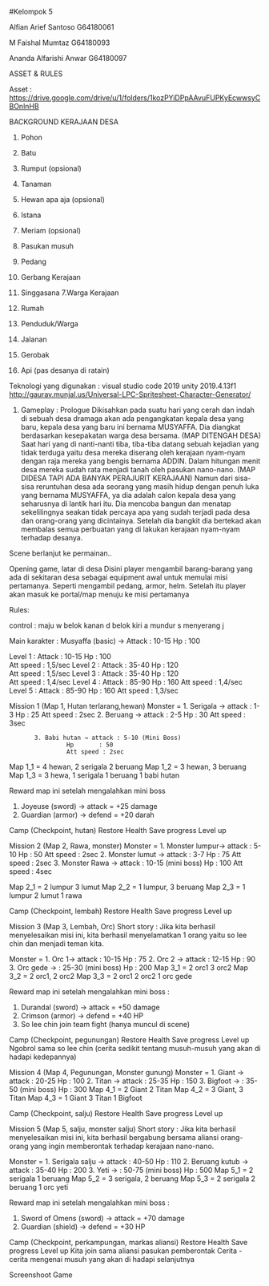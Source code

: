 #Kelompok 5

Alfian Arief Santoso G64180061

M Faishal Mumtaz G64180093

Ananda Alfarishi Anwar G64180097

ASSET & RULES

Asset :
https://drive.google.com/drive/u/1/folders/1kozPYiDPpAAvuFUPKyEcwwsyCBOnlnHB

BACKGROUND
KERAJAAN
DESA
1. Pohon
2. Batu
3. Rumput (opsional)
4. Tanaman
5. Hewan apa aja (opsional)


1. Istana
2. Meriam (opsional)
3. Pasukan musuh
4. Pedang
5. Gerbang Kerajaan
6. Singgasana
7.Warga Kerajaan


1. Rumah
2. Penduduk/Warga
3. Jalanan
4. Gerobak
5. Api (pas desanya di ratain)



Teknologi yang digunakan :
visual studio code 2019
unity 2019.4.13f1
http://gaurav.munjal.us/Universal-LPC-Spritesheet-Character-Generator/


1. Gameplay : 
Prologue
Dikisahkan pada suatu hari yang cerah dan indah di sebuah desa dramaga akan ada pengangkatan kepala desa yang baru, kepala desa yang baru ini bernama MUSYAFFA. Dia diangkat berdasarkan kesepakatan warga desa bersama. (MAP DITENGAH DESA)
Saat hari yang di nanti-nanti tiba, tiba-tiba datang sebuah kejadian yang tidak terduga yaitu desa mereka diserang oleh kerajaan nyam-nyam dengan raja mereka yang bengis bernama ADDIN. Dalam hitungan menit desa mereka sudah rata menjadi tanah oleh pasukan nano-nano. (MAP DIDESA TAPI ADA BANYAK PERAJURIT KERAJAAN)
Namun dari sisa-sisa reruntuhan desa ada seorang yang masih hidup dengan penuh luka yang bernama MUSYAFFA, ya dia adalah calon kepala desa yang seharusnya di lantik hari itu. Dia mencoba bangun dan menatap sekelilingnya seakan tidak percaya apa yang sudah terjadi pada desa dan orang-orang yang dicintainya.
Setelah dia bangkit dia bertekad akan membalas semua perbuatan yang di lakukan kerajaan nyam-nyam terhadap desanya.

Scene berlanjut ke permainan..



Opening game, latar di desa 
Disini player mengambil barang-barang yang ada di sekitaran desa sebagai equipment awal untuk memulai misi pertamanya. Seperti mengambil pedang, armor, helm. Setelah itu player akan masuk ke portal/map menuju ke misi pertamanya

Rules:

control : 
maju w 
belok kanan d
belok kiri a 
mundur s
menyerang j

Main karakter : Musyaffa (basic) → Attack : 10-15
				     Hp	      : 100	

Level 1 :  	Attack : 10-15
		Hp	 : 100	
		Att speed : 1,5/sec
Level 2 :  	Attack : 35-40
		Hp	 : 120	
		Att speed : 1,5/sec
Level 3 :  	Attack : 35-40
		Hp	 : 120	
		Att speed : 1,4/sec
Level 4 :	Attack : 85-90
	Hp	 : 160
	Att speed : 1,4/sec
Level 5 :	Attack : 85-90
		Hp	 : 160
		Att speed : 1,3/sec


Mission 1  (Map 1, Hutan terlarang,hewan)
Monster = 1. Serigala → attack : 1-3
				Hp	 : 25
				Att speed : 2sec
	       2. Beruang → attack : 2-5
				Hp	 : 30
				Att speed : 3sec

	       3. Babi hutan → attack : 5-10 (Mini Boss)
				    Hp	     : 50 
				    Att speed : 2sec

Map 1_1 = 4 hewan, 2 serigala 2 beruang
Map 1_2 = 3 hewan, 3 beruang
Map 1_3 = 3 hewa, 1 serigala 1 beruang 1 babi hutan

Reward map ini setelah mengalahkan mini boss 
1. Joyeuse (sword) →  attack = +25 damage
2. Guardian (armor) → defend = +20 darah

Camp (Checkpoint, hutan)
Restore Health
Save progress
Level up





Mission 2  (Map 2, Rawa, monster)
Monster = 1. Monster lumpur→ attack : 5-10
		         			 Hp	: 50
					 Att speed : 2sec
       2. Monster lumut → attack	: 3-7
Hp	: 75
Att speed : 2sec
       3. Monster Rawa → 	attack : 10-15 (mini boss)
Hp	: 100 
Att speed : 4sec

Map 2_1 = 2 lumpur 3 lumut
Map 2_2 = 1 lumpur, 3 beruang
Map 2_3 = 1 lumpur 2 lumut 1 rawa 


Camp (Checkpoint, lembah)
Restore Health
Save progress
Level up

Mission 3 (Map 3, Lembah, Orc)
Short story : Jika kita berhasil menyelesaikan misi ini, kita berhasil menyelamatkan 1 orang yaitu so lee chin dan menjadi teman kita.

Monster = 1. Orc 1→ attack : 10-15
		         Hp	: 75
	       2. Orc 2 → attack	: 12-15
Hp	: 90
		       3. Orc gede → : 25-30 (mini boss)
Hp	: 200 
Map 3_1 = 2 orc1 3 orc2
Map 3_2 = 2 orc1, 2 orc2
Map 3_3 = 2 orc1 2 orc2 1 orc gede

Reward map ini setelah mengalahkan mini boss :
1. Durandal (sword) →  attack = +50 damage
2. Crimson (armor) → defend = +40 HP
3. So lee chin join team fight (hanya muncul di scene)

Camp (Checkpoint, pegunungan)
Restore Health
Save progress
Level up
Ngobrol sama so lee chin (cerita sedikit tentang musuh-musuh yang akan di hadapi kedepannya)

Mission 4 (Map 4, Pegunungan, Monster gunung)
Monster = 1. Giant  → attack : 20-25
		         Hp	: 100
	       2. Titan → attack	: 25-35
Hp	: 150
		       3. Bigfoot → : 35-50 (mini boss)
Hp	: 300
Map 4_1 = 2 Giant 2 Titan
Map 4_2 = 3 Giant, 3 Titan
Map 4_3 = 1 Giant 3 Titan 1 Bigfoot

Camp (Checkpoint, salju)
Restore Health
Save progress
Level up

Mission 5 (Map 5, salju, monster salju)
Short story : Jika kita berhasil menyelesaikan misi ini, kita berhasil bergabung bersama aliansi orang-orang yang ingin memberontak terhadap kerajaan nano-nano.


Monster = 1. Serigala salju → attack : 40-50
		         Hp	: 110
	       2. Beruang kutub → attack	: 35-40
Hp	: 200
		       3. Yeti → : 50-75 (mini boss)
Hp	: 500 
Map 5_1 = 2 serigala 1 beruang
Map 5_2 = 3 serigala, 2 beruang
Map 5_3 = 2 serigala 2 beruang 1 orc yeti

Reward map ini setelah mengalahkan mini boss :
1. Sword of Omens (sword) →  attack = +70 damage
2. Guardian (shield) → defend = +30 HP

Camp (Checkpoint, perkampungan, markas aliansi)
Restore Health
Save progress
Level up
Kita join sama aliansi pasukan pemberontak
Cerita  - cerita mengenai musuh yang akan di hadapi selanjutnya

Screenshoot Game



